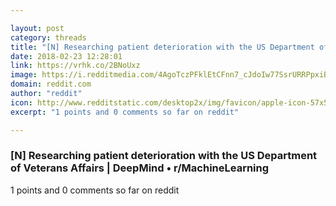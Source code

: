 ```yaml
---

layout: post
category: threads
title: "[N] Researching patient deterioration with the US Department of Veterans Affairs"
date: 2018-02-23 12:28:01
link: https://vrhk.co/2BNoUxz
image: https://i.redditmedia.com/4AgoTczPFklEtCFnn7_cJdoIw77SsrURRPpxiBGsNos.jpg?w=320&s=69f191bd96cdaddc81d3534c48c36cd5
domain: reddit.com
author: "reddit"
icon: http://www.redditstatic.com/desktop2x/img/favicon/apple-icon-57x57.png
excerpt: "1 points and 0 comments so far on reddit"

---
```


### [N] Researching patient deterioration with the US Department of Veterans Affairs | DeepMind • r/MachineLearning

1 points and 0 comments so far on reddit